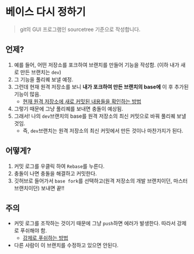 # 베이스 다시 정하기
> git의 GUI 프로그램인 sourcetree 기준으로 작성합니다.

## 언제?
  1. 예를 들어, 어떤 저장소를 포크하여 브랜치를 만들어 기능을 작성함. (이하 내가 새로 만든 브랜치는 `dev`)
  2. 그 기능을 풀리퀘 보낼 예정.
  3. 그런데 현재 원격 저장소를 보니 **내가 포크하여 만든 브랜치의 base에** 이 후 추가된 기능이 많음.
      + [현재 원격 저장소에 새로 커밋된 내용들을 확인하는 방법](https://github.com/0eunee/study_record/blob/master/Git/fetch-from-remote-repository.md)
  4. 그렇기 때문에 그냥 풀리퀘를 보내면 충돌이 예상됨.
  5. 그래서! 나의 `dev`브랜치의 base를 원격 저장소의 최신 커밋으로 바꿔 풀리퀘 보낼 것임.
      + 즉, `dev`브랜치는 원격 저장소의 최신 커밋에서 만든 것이나 마찬가지가 된다.
## 어떻게?
  1. 커밋 로그를 우클릭 하여 `Rebase`를 누른다.
  2. 충돌이 나면 충돌을 해결하고 커밋한다.
  3. 깃허브로 들어가서 `base fork`를 선택하고(원격 저장소의 개발 브랜치이던, 마스터 브랜치이던) 보내면 끝!!
## 주의
- 커밋 로그를 조작하는 것이기 때문에 그냥 `push`하면 에러가 발생한다. 따라서 강제로 푸쉬해야 함.
  + [강제로 푸쉬하는 방법](https://github.com/0eunee/study_record/blob/master/Git/force-push.md)
- 다른 사람이 이 브랜치를 수정하고 있으면 안된다.
